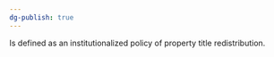 ```yaml
---
dg-publish: true
---
```

Is defined as an institutionalized policy of property title redistribution.